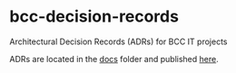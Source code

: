 # bcc-decision-records
Architectural Decision Records (ADRs) for BCC IT projects

ADRs are located in the [docs](/docs/) folder and published [here](https://developer.bcc.no/bcc-decision-records).




